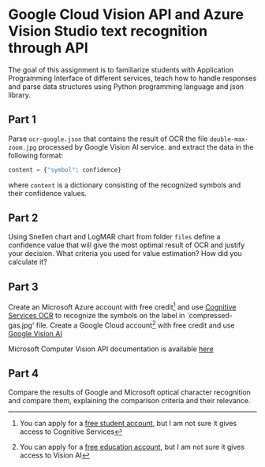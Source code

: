 # Google Cloud Vision API and Azure Vision Studio text recognition through API

The goal of this assignment is to familiarize students with Application Programming Interface of different services, teach how to handle responses and parse data structures using Python programming language and json library.

## Part 1
Parse `ocr-google.json` that contains the result of OCR the file `double-max-zoom.jpg` processed by Google Vision AI service. and extract the data in the following format:
```python
content = {"symbol": confidence}
```
where `content` is a dictionary consisting of the recognized symbols and their confidence values.

## Part 2
Using Snellen chart and LogMAR chart from folder `files` define a confidence value that will give the most optimal result of OCR and justify your decision. What criteria you used for value estimation? How did you calculate it?

## Part 3
Create an Microsoft Azure account with free credit[^1] and use [Cognitive Services OCR](https://portal.vision.cognitive.azure.com/gallery/ocr) to recognize the symbols on the label in `compressed-gas.jpg' file.
Create a Google Cloud account[^2] with free credit and use [Google Vision AI](https://cloud.google.com/vision/)

Microsoft Computer Vision API documentation is available [here](https://centraluseuap.dev.cognitive.microsoft.com/docs/services/unified-vision-apis-public-preview-2023-02-01-preview/operations/61d65934cd35050c20f73ab6)

## Part 4
Compare the results of Google and Microsoft optical character recognition and compare them, explaining the comparison criteria and their relevance.

[^1]: You can apply for a [free student account](https://azure.microsoft.com/en-us/free/students/), but I am not sure it gives access to Cognitive Services
[^2]: You can apply for a [free education account](https://edu.google.com/programs/benefits/students/), but I am not sure it gives access to Vision AI

